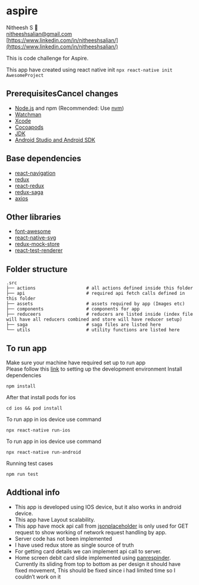 # aspire 

Nitheesh S 🙂 <br />
nitheeshsalian@gmail.com <br />
[https://www.linkedin.com/in/nitheeshsalian/](https://www.linkedin.com/in/nitheeshsalian/) <br />

This is code challenge for Aspire.

This app have created using react native init  `npx react-native init AwesomeProject`

## PrerequisitesCancel changes

- [Node.js](https://nodejs.org) and npm (Recommended: Use [nvm](https://github.com/nvm-sh/nvm))
- [Watchman](https://facebook.github.io/watchman)
- [Xcode](https://developer.apple.com/xcode)
- [Cocoapods](https://cocoapods.org)
- [JDK](https://www.oracle.com/java/technologies/javase-jdk11-downloads.html)
- [Android Studio and Android SDK](https://developer.android.com/studio)

## Base dependencies

- [react-navigation](https://reactnavigation.org/)
- [redux](https://redux.js.org/introduction/getting-started)
- [react-redux](https://react-redux.js.org/) 
- [redux-saga](https://redux-saga.js.org/) 
- [axios](https://github.com/axios/axios) 

## Other libraries
- [font-awesome](https://fontawesome.com/start)
- [react-native-svg](https://www.npmjs.com/package/react-native-svg)
- [redux-mock-store](https://github.com/reduxjs/redux-mock-store)
- [react-test-renderer](https://reactjs.org/docs/test-renderer.html)

## Folder structure 


    .src
    ├── actions                   # all actions defined inside this folder
    ├── api                       # required api fetch calls defined in this folder
    ├── assets                    # assets required by app (Images etc)
    ├── components                # components for app
    ├── reduceers                 # reducers are listed inside (index file will have all reducers combined and store will have reducer setup)
    ├── saga                      # saga files are listed here
    └── utils                     # utility functions are listed here
   
   
## To run app

Make sure your machine have required set up to run app <br />
Please follow this [link](https://reactnative.dev/docs/environment-setup) to setting up the development environment
Install dependencies  <br />

`npm install`  <br />

After that install pods for ios  <br />

`cd ios && pod install` <br />

To run app in ios device use command  <br />

`npx react-native run-ios`  <br />

To run app in ios device use command  <br />

`npx react-native run-android`  <br />

Running test cases 

`npm run test`
    
    
## Addtional info
- This app is developed using IOS device, but it also works in android device.
- This app have Layout scalability. 
- This app have mock api call from [jsonplaceholder](https://jsonplaceholder.typicode.com/) is only used for GET request to show working of network request handling by app.
- Server code has not been implemented
- I have used redux store as single source of truth
- For getting card details we can implement api call to server.
- Home screen debit card slide implemented using [panrespinder](https://reactnative.dev/docs/panresponder). Currently its sliding from top to bottom as per design it should have fixed movement, This should be fixed since i had limited time so I couldn’t work on it


  
